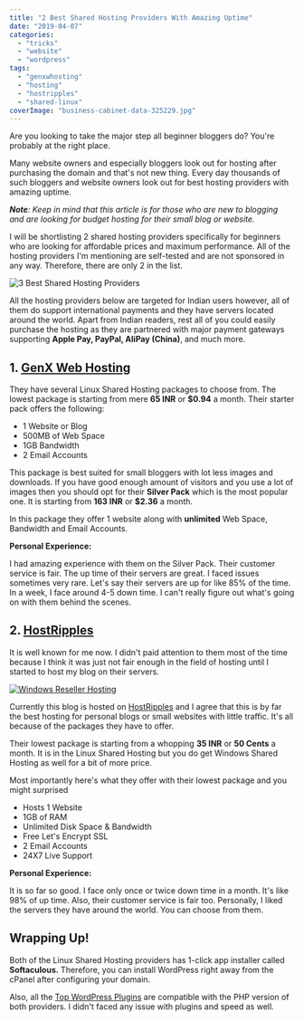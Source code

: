 ```yaml
---
title: "2 Best Shared Hosting Providers With Amazing Uptime"
date: "2019-04-07"
categories: 
  - "tricks"
  - "website"
  - "wordpress"
tags: 
  - "genxwhosting"
  - "hosting"
  - "hostripples"
  - "shared-linux"
coverImage: "business-cabinet-data-325229.jpg"
---
```


Are you looking to take the major step all beginner bloggers do? You're probably at the right place.

Many website owners and especially bloggers look out for hosting after purchasing the domain and that's not new thing. Every day thousands of such bloggers and website owners look out for best hosting providers with amazing uptime.

_**Note**: Keep in mind that this article is for those who are new to blogging and are looking for budget hosting for their small blog or website._

I will be shortlisting 2 shared hosting providers specifically for beginners who are looking for affordable prices and maximum performance. All of the hosting providers I'm mentioning are self-tested and are not sponsored in any way. Therefore, there are only 2 in the list.

![3 Best Shared Hosting Providers ](posts/2019/04/images/business-cabinet-data-325229-1024x358.jpg)

All the hosting providers below are targeted for Indian users however, all of them do support international payments and they have servers located around the world. Apart from Indian readers, rest all of you could easily purchase the hosting as they are partnered with major payment gateways supporting **Apple Pay, PayPal, AliPay (China)**, and much more.

## 1\. [GenX Web Hosting](https://genxwhosting.com/pages/hosting.php?type=linux-shared)

They have several Linux Shared Hosting packages to choose from. The lowest package is starting from mere **65 INR** or **$0.94** a month. Their starter pack offers the following:

- 1 Website or Blog
- 500MB of Web Space
- 1GB Bandwidth
- 2 Email Accounts

This package is best suited for small bloggers with lot less images and downloads. If you have good enough amount of visitors and you use a lot of images then you should opt for their **Silver Pack** which is the most popular one. It is starting from **163 INR** or **$2.36** a month.

In this package they offer 1 website along with **unlimited** Web Space, Bandwidth and Email Accounts.

**Personal Experience:**

I had amazing experience with them on the Silver Pack. Their customer service is fair. The up time of their servers are great. I faced issues sometimes very rare. Let's say their servers are up for like 85% of the time. In a week, I face around 4-5 down time. I can't really figure out what's going on with them behind the scenes.

## 2\. [HostRipples](https://hostripples.in/secure/aff.php?aff=746)

It is well known for me now. I didn't paid attention to them most of the time because I think it was just not fair enough in the field of hosting until I started to host my blog on their servers.

[![Windows Reseller Hosting](posts/2019/04/images/Windows-Reseller-Hosting-720x90.gif)](https://hostripples.in/secure/aff.php?aff=746)

Currently this blog is hosted on [HostRipples](https://hostripples.in/secure/aff.php?aff=746) and I agree that this is by far the best hosting for personal blogs or small websites with little traffic. It's all because of the packages they have to offer.

Their lowest package is starting from a whopping **35 INR** or **50 Cents** a month. It is in the Linux Shared Hosting but you do get Windows Shared Hosting as well for a bit of more price.

Most importantly here's what they offer with their lowest package and you might surprised

- Hosts 1 Website
- 1GB of RAM
- Unlimited Disk Space & Bandwidth
- Free Let's Encrypt SSL
- 2 Email Accounts
- 24X7 Live Support

**Personal Experience:**

It is so far so good. I face only once or twice down time in a month. It's like 98% of up time. Also, their customer service is fair too. Personally, I liked the servers they have around the world. You can choose from them.

## Wrapping Up!

Both of the Linux Shared Hosting providers has 1-click app installer called **Softaculous.** Therefore, you can install WordPress right away from the cPanel after configuring your domain.

Also, all the [Top WordPress Plugins](https://sastaeinstein.com/2019/03/9-wonderful-wordpress-plugins.htmlhttps://sastaeinstein.com/2019/03/9-wonderful-wordpress-plugins.html) are compatible with the PHP version of both providers. I didn't faced any issue with plugins and speed as well.
